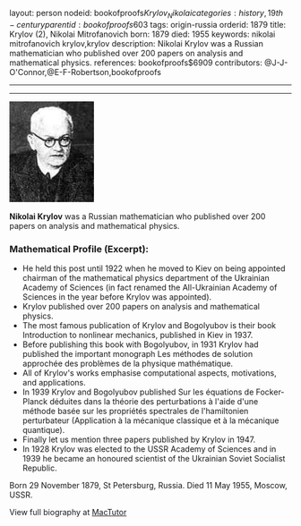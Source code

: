 layout: person
nodeid: bookofproofs$Krylov_Nikolai
categories: history,19th-century
parentid: bookofproofs$603
tags: origin-russia
orderid: 1879
title: Krylov (2), Nikolai Mitrofanovich
born: 1879
died: 1955
keywords: nikolai mitrofanovich krylov,krylov
description: Nikolai Krylov was a Russian mathematician who published over 200 papers on analysis and mathematical physics.
references: bookofproofs$6909
contributors: @J-J-O'Connor,@E-F-Robertson,bookofproofs

---



---

![Krylov_Nikolai.jpg](https://github.com/bookofproofs/bookofproofs.github.io/blob/main/_sources/_assets/images/portraits/Krylov_Nikolai.jpg?raw=true)

**Nikolai Krylov** was a Russian mathematician who published over 200 papers on analysis and mathematical physics.

### Mathematical Profile (Excerpt):
* He held this post until 1922 when he moved to Kiev on being appointed chairman of the mathematical physics department of the Ukrainian  Academy of Sciences (in fact renamed the All-Ukrainian Academy of Sciences in the year before Krylov was appointed).
* Krylov published over 200 papers on analysis and mathematical physics.
* The most famous publication of Krylov and Bogolyubov is their book Introduction to nonlinear mechanics, published in Kiev in 1937.
* Before publishing this book with Bogolyubov, in 1931 Krylov had published the important monograph Les méthodes de solution approchée des problèmes de la physique mathématique.
* All of Krylov's works emphasise computational aspects, motivations, and applications.
* In 1939 Krylov and Bogolyubov published Sur les équations de Focker-Planck déduites dans la théorie des perturbations à l'aide d'une méthode basée sur les propriétés spectrales de l'hamiltonien perturbateur (Application à la mécanique classique et à la mécanique quantique).
* Finally let us mention three papers published by Krylov in 1947.
* In 1928 Krylov was elected to the USSR Academy of Sciences and in 1939 he became an honoured scientist of the Ukrainian Soviet Socialist Republic.

Born 29 November 1879, St Petersburg, Russia. Died 11 May 1955, Moscow, USSR.

View full biography at [MacTutor](https://mathshistory.st-andrews.ac.uk/Biographies/Krylov_Nikolai/)

